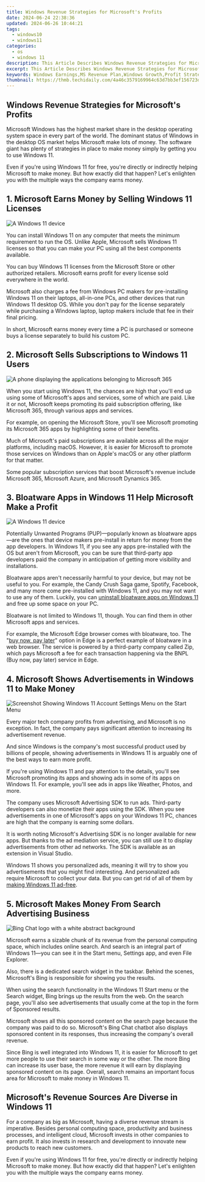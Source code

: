 ```yaml
---
title: Windows Revenue Strategies for Microsoft's Profits
date: 2024-06-24 22:38:36
updated: 2024-06-26 10:44:21
tags:
  - windows10
  - windows11
categories:
  - os
  - windows 11
description: This Article Describes Windows Revenue Strategies for Microsoft's Profits
excerpt: This Article Describes Windows Revenue Strategies for Microsoft's Profits
keywords: Windows Earnings,MS Revenue Plan,Windows Growth,Profit Strategy,PC Revenue Tactics,Microsoft's Income,Windows Sales Boost
thumbnail: https://thmb.techidaily.com/4a46c3579169964c63d7bb3ef156723da1c897ffca7f03ef7871aadd312df806.jpg
---
```


## Windows Revenue Strategies for Microsoft's Profits

 Microsoft Windows has the highest market share in the desktop operating system space in every part of the world. The dominant status of Windows in the desktop OS market helps Microsoft make lots of money. The software giant has plenty of strategies in place to make money simply by getting you to use Windows 11\.

 Even if you're using Windows 11 for free, you're directly or indirectly helping Microsoft to make money. But how exactly did that happen? Let's enlighten you with the multiple ways the company earns money.

## 1\. Microsoft Earns Money by Selling Windows 11 Licenses

![A Windows 11 device](https://static1.makeuseofimages.com/wordpress/wp-content/uploads/2023/05/windows-11-device.jpg)

 You can install Windows 11 on any computer that meets the minimum requirement to run the OS. Unlike Apple, Microsoft sells Windows 11 licenses so that you can make your PC using all the best components available.

 You can buy Windows 11 licenses from the Microsoft Store or other authorized retailers. Microsoft earns profit for every license sold everywhere in the world.

 Microsoft also charges a fee from Windows PC makers for pre-installing Windows 11 on their laptops, all-in-one PCs, and other devices that run Windows 11 desktop OS. While you don't pay for the license separately while purchasing a Windows laptop, laptop makers include that fee in their final pricing.

 In short, Microsoft earns money every time a PC is purchased or someone buys a license separately to build his custom PC.

## 2\. Microsoft Sells Subscriptions to Windows 11 Users

![A phone displaying the applications belonging to Microsoft 365](https://static1.makeuseofimages.com/wordpress/wp-content/uploads/2023/04/ed-hardie-xg02jzibf7o-unsplash-3.jpg)

 When you start using Windows 11, the chances are high that you'll end up using some of Microsoft's apps and services, some of which are paid. Like it or not, Microsoft keeps promoting its paid subscription offering, like Microsoft 365, through various apps and services.

 For example, on opening the Microsoft Store, you'll see Microsoft promoting its Microsoft 365 apps by highlighting some of their benefits.

 Much of Microsoft's paid subscriptions are available across all the major platforms, including macOS. However, it is easier for Microsoft to promote those services on Windows than on Apple's macOS or any other platform for that matter.

 Some popular subscription services that boost Microsoft's revenue include Microsoft 365, Microsoft Azure, and Microsoft Dynamics 365\.

## 3\. Bloatware Apps in Windows 11 Help Microsoft Make a Profit

![A Windows 11 device](https://static1.makeuseofimages.com/wordpress/wp-content/uploads/2023/05/the-windows-11-start-menu.jpg)

 Potentially Unwanted Programs (PUP)—popularly known as bloatware apps—are the ones that device makers pre-install in return for money from the app developers. In Windows 11, if you see any apps pre-installed with the OS but aren't from Microsoft, you can be sure that third-party app developers paid the company in anticipation of getting more visibility and installations.

 Bloatware apps aren't necessarily harmful to your device, but may not be useful to you. For example, the Candy Crush Saga game, Spotify, Facebook, and many more come pre-installed with Windows 11, and you may not want to use any of them. Luckily, you can [uninstall bloatware apps on Windows 11](https://www.makeuseof.com/how-to-quickly-remove-bloatware-from-windows-11/) and free up some space on your PC.

 Bloatware is not limited to Windows 11, though. You can find them in other Microsoft apps and services.

 For example, the Microsoft Edge browser comes with bloatware, too. The "[buy now, pay later](https://www.makeuseof.com/what-is-buy-now-pay-later/)" option in Edge is a perfect example of bloatware in a web browser. The service is powered by a third-party company called Zip, which pays Microsoft a fee for each transaction happening via the BNPL (Buy now, pay later) service in Edge.

## 4\. Microsoft Shows Advertisements in Windows 11 to Make Money

![Screenshot Showing Windows 11 Account Settings Menu on the Start Menu](https://static1.makeuseofimages.com/wordpress/wp-content/uploads/2023/03/screenshot-showing-windows-11-account-settings-menu-on-the-start-menu.jpg)

 Every major tech company profits from advertising, and Microsoft is no exception. In fact, the company pays significant attention to increasing its advertisement revenue.

 And since Windows is the company's most successful product used by billions of people, showing advertisements in Windows 11 is arguably one of the best ways to earn more profit.

 If you're using Windows 11 and pay attention to the details, you'll see Microsoft promoting its apps and showing ads in some of its apps on Windows 11\. For example, you'll see ads in apps like Weather, Photos, and more.

 The company uses Microsoft Advertising SDK to run ads. Third-party developers can also monetize their apps using the SDK. When you see advertisements in one of Microsoft's apps on your Windows 11 PC, chances are high that the company is earning some dollars.

 It is worth noting Microsoft's Advertising SDK is no longer available for new apps. But thanks to the ad mediation service, you can still use it to display advertisements from other ad networks. The SDK is available as an extension in Visual Studio.

 Windows 11 shows you personalized ads, meaning it will try to show you advertisements that you might find interesting. And personalized ads require Microsoft to collect your data. But you can get rid of all of them by [making Windows 11 ad-free](https://www.makeuseof.com/windows-11-remove-ads/).

## 5\. Microsoft Makes Money From Search Advertising Business

![Bing Chat logo with a white abstract background](https://static1.makeuseofimages.com/wordpress/wp-content/uploads/2023/07/bing-chat-with-abstract-background.jpg)

 Microsoft earns a sizable chunk of its revenue from the personal computing space, which includes online search. And search is an integral part of Windows 11—you can see it in the Start menu, Settings app, and even File Explorer.

 Also, there is a dedicated search widget in the taskbar. Behind the scenes, Microsoft's Bing is responsible for showing you the results.

 When using the search functionality in the Windows 11 Start menu or the Search widget, Bing brings up the results from the web. On the search page, you'll also see advertisements that usually come at the top in the form of Sponsored results.

 Microsoft shows all this sponsored content on the search page because the company was paid to do so. Microsoft's Bing Chat chatbot also displays sponsored content in its responses, thus increasing the company's overall revenue.

 Since Bing is well integrated into Windows 11, it is easier for Microsoft to get more people to use their search in some way or the other. The more Bing can increase its user base, the more revenue it will earn by displaying sponsored content on its page. Overall, search remains an important focus area for Microsoft to make money in Windows 11\.

## Microsoft's Revenue Sources Are Diverse in Windows 11

 For a company as big as Microsoft, having a diverse revenue stream is imperative. Besides personal computing space, productivity and business processes, and intelligent cloud, Microsoft invests in other companies to earn profit. It also invests in research and development to innovate new products to reach new customers.

 Even if you're using Windows 11 for free, you're directly or indirectly helping Microsoft to make money. But how exactly did that happen? Let's enlighten you with the multiple ways the company earns money.
